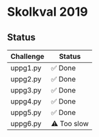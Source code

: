 # Skolkval 2019

## Status

| Challenge | Status   |
| --------- | -------- |
| uppg1.py  | ✅ Done  |
| uppg2.py  | ✅ Done  |
| uppg3.py  | ✅ Done  |
| uppg4.py  | ✅ Done  |
| uppg5.py  | ✅ Done  |
| uppg6.py  | ⚠ Too slow |
